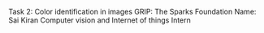 Task 2: Color identification in images
GRIP: The Sparks Foundation
Name: Sai Kiran
Computer vision and Internet of things Intern

